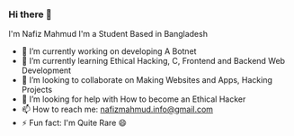 ### Hi there 👋 
I'm Nafiz Mahmud
I'm a Student Based in Bangladesh
- 🔭 I’m currently working on developing A Botnet
- 🌱 I’m currently learning Ethical Hacking, C, Frontend and Backend Web Development 
- 👯 I’m looking to collaborate on Making Websites and Apps, Hacking Projects 
- 🤔 I’m looking for help with How to become an Ethical Hacker 
- 📫 How to reach me: nafizmahmud.info@gmail.com 
- ⚡ Fun fact: I'm Quite Rare 😄

